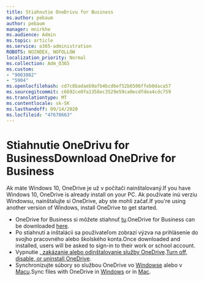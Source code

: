 ```yaml
---
title: Stiahnutie OneDrivu for Business
ms.author: pebaum
author: pebaum
manager: mnirkhe
ms.audience: Admin
ms.topic: article
ms.service: o365-administration
ROBOTS: NOINDEX, NOFOLLOW
localization_priority: Normal
ms.collection: Adm_O365
ms.custom:
- "9003082"
- "5904"
ms.openlocfilehash: cd7c8badaeb9afb4bcd6ef52b6506ffeb0daca57
ms.sourcegitcommit: c6692ce0fa1358ec3529e59ca0ecdfdea4cdc759
ms.translationtype: MT
ms.contentlocale: sk-SK
ms.lasthandoff: 09/14/2020
ms.locfileid: "47678663"
---
```

# <a name="download-onedrive-for-business"></a><span data-ttu-id="4e066-102">Stiahnutie OneDrivu for Business</span><span class="sxs-lookup"><span data-stu-id="4e066-102">Download OneDrive for Business</span></span>

<span data-ttu-id="4e066-103">Ak máte Windows 10, OneDrive je už v počítači nainštalovaný.</span><span class="sxs-lookup"><span data-stu-id="4e066-103">If you have Windows 10, OneDrive is already install on your PC.</span></span> <span data-ttu-id="4e066-104">Ak používate inú verziu Windowsu, nainštalujte si OneDrive, aby ste mohli začať.</span><span class="sxs-lookup"><span data-stu-id="4e066-104">If you're using another version of Windows, install OneDrive to get started.</span></span>

- <span data-ttu-id="4e066-105">OneDrive for Business si môžete stiahnuť  [tu](https://www.microsoft.com/microsoft-365/onedrive/download).</span><span class="sxs-lookup"><span data-stu-id="4e066-105">OneDrive for Business can be downloaded  [here](https://www.microsoft.com/microsoft-365/onedrive/download).</span></span>
- <span data-ttu-id="4e066-106">Po stiahnutí a inštalácii sa používateľom zobrazí výzva na prihlásenie do svojho pracovného alebo školského konta.</span><span class="sxs-lookup"><span data-stu-id="4e066-106">Once downloaded and installed, users will be asked to sign-in to their work or school account.</span></span>
- <span data-ttu-id="4e066-107">Vypnutie [, zakázanie alebo odinštalovanie služby OneDrive](https://support.microsoft.com/office/turn-off-disable-or-uninstall-onedrive-f32a17ce-3336-40fe-9c38-6efb09f944b0).</span><span class="sxs-lookup"><span data-stu-id="4e066-107">[Turn off, disable, or uninstall OneDrive](https://support.microsoft.com/office/turn-off-disable-or-uninstall-onedrive-f32a17ce-3336-40fe-9c38-6efb09f944b0).</span></span>
- <span data-ttu-id="4e066-108">Synchronizujte súbory so službou OneDrive vo [Windowse](https://support.microsoft.com/office/615391c4-2bd3-4aae-a42a-858262e42a49) alebo v [Macu](https://support.microsoft.com/office/d11b9f29-00bb-4172-be39-997da46f913f).</span><span class="sxs-lookup"><span data-stu-id="4e066-108">Sync files with OneDrive in [Windows](https://support.microsoft.com/office/615391c4-2bd3-4aae-a42a-858262e42a49) or in [Mac](https://support.microsoft.com/office/d11b9f29-00bb-4172-be39-997da46f913f).</span></span>

